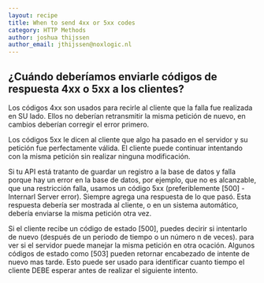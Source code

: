 ```yaml
---
layout: recipe
title: When to send 4xx or 5xx codes
category: HTTP Methods
author: joshua thijssen
author_email: jthijssen@noxlogic.nl
---
```


## ¿Cuándo deberíamos enviarle códigos de respuesta 4xx o 5xx a los clientes?

Los códigos 4xx son usados para recirle al cliente que la falla fue realizada en SU lado. Ellos no deberían retransmitir la misma petición de nuevo, en cambios deberían corregir el error primero.

Los códigos 5xx le dicen al cliente que algo ha pasado en el servidor y su petición fue perfectamente válida. El cliente puede continuar intentando con la misma petición sin realizar ninguna modificación.

Si tu API está tratanto de guardar un registro a la base de datos y falla porque hay un error en la base de datos, por ejemplo, que no es alcanzable, que una restricción falla, usamos un código 5xx (preferiblemente [500] - Internarl Server error). Siempre agrega una respuesta de lo que pasó. Esta respuesta debería ser mostrada al cliente, o en un sistema automático, debería enviarse la misma petición otra vez.

Si el cliente recibe un código de estado [500], puedes decirir si intentarlo de nuevo (después de un periodo de tiempo o un número n de veces). para ver si el servidor puede manejar la misma petición en otra ocación. Algunos códigos de estado como [503] pueden retornar encabezado de  intente de nuevo mas tarde. Esto puede ser usado para identificar cuanto tiempo el cliente DEBE esperar antes de realizar el siguiente intento.
